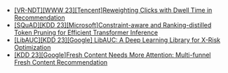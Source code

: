 - [[VR-NDT][WWW 23][Tencent]Reweighting Clicks with Dwell Time in Recommendation](https://arxiv.org/abs/2209.09000)
- [[SQuAD][KDD 23][Microsoft]Constraint-aware and Ranking-distilled Token Pruning for Efficient Transformer Inference](https://arxiv.org/abs/2306.14393)
- [[LibAUC][KDD 23][Google] LibAUC: A Deep Learning Library for X-Risk Optimization](https://arxiv.org/abs/2306.03065)
- [[KDD 23][Google]Fresh Content Needs More Attention: Multi-funnel Fresh Content Recommendation](https://arxiv.org/abs/2306.01720)
